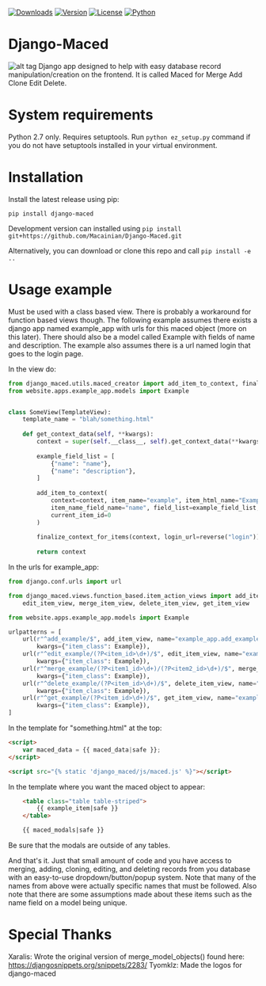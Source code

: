 [![Downloads](https://img.shields.io/pypi/dw/django-maced.svg)](https://pypi.python.org/pypi/django-maced)
[![Version](https://img.shields.io/pypi/v/django-maced.svg)](https://pypi.python.org/pypi/django-maced)
[![License](https://img.shields.io/pypi/l/django-maced.svg)](https://pypi.python.org/pypi/django-maced)
[![Python](https://img.shields.io/pypi/pyversions/django-maced.svg)](https://pypi.python.org/pypi/django-maced)

# Django-Maced
![alt tag](https://raw.github.com/Macainian/Django-Maced/blob/master/maced_green.png)
Django app designed to help with easy database record manipulation/creation on the frontend. It is called Maced for Merge Add Clone Edit Delete.

# System requirements

Python 2.7 only. Requires setuptools. 
Run `python ez_setup.py` command if you do not have setuptools installed in your virtual environment.

# Installation

Install the latest release using pip:

`pip install django-maced`

Development version can installed using `pip install git+https://github.com/Macainian/Django-Maced.git`

Alternatively, you can download or clone this repo and call `pip install -e ..`

# Usage example

Must be used with a class based view. There is probably a workaround for function based views though.
The following example assumes there exists a django app named example_app with urls for this maced object (more on this 
later). There should also be a model called Example with fields of name and description. The example also assumes there 
is a url named login that goes to the login page.

In the view do:
```python
from django_maced.utils.maced_creator import add_item_to_context, finalize_context_for_items
from website.apps.example_app.models import Example


class SomeView(TemplateView):
    template_name = "blah/something.html"
    
    def get_context_data(self, **kwargs):
        context = super(self.__class__, self).get_context_data(**kwargs)
        
        example_field_list = [
            {"name": "name"},
            {"name": "description"},
        ]
        
        add_item_to_context(
            context=context, item_name="example", item_html_name="Example", item_class=Example,
            item_name_field_name="name", field_list=example_field_list, name_of_app_with_urls="example_app"
            current_item_id=0
        )
        
        finalize_context_for_items(context, login_url=reverse("login"))
        
        return context
```

In the urls for example_app:
```python
from django.conf.urls import url

from django_maced.views.function_based.item_action_views import add_item_view, \
    edit_item_view, merge_item_view, delete_item_view, get_item_view

from website.apps.example_app.models import Example

urlpatterns = [
    url(r"^add_example/$", add_item_view, name="example_app.add_example",
        kwargs={"item_class": Example}),
    url(r"^edit_example/(?P<item_id>\d+)/$", edit_item_view, name="example_app.edit_example",
        kwargs={"item_class": Example}),
    url(r"^merge_example/(?P<item1_id>\d+)/(?P<item2_id>\d+)/$", merge_item_view, name="example_app.merge_example",
        kwargs={"item_class": Example}),
    url(r"^delete_example/(?P<item_id>\d+)/$", delete_item_view, name="example_app.delete_example",
        kwargs={"item_class": Example}),
    url(r"^get_example/(?P<item_id>\d+)/$", get_item_view, name="example_app.get_example",
        kwargs={"item_class": Example}),
]
```

In the template for "something.html" at the top:
```html
<script>
    var maced_data = {{ maced_data|safe }};
</script>

<script src="{% static 'django_maced/js/maced.js' %}"></script>
```

In the template where you want the maced object to appear:
```html
    <table class="table table-striped">
        {{ example_item|safe }}
    </table>

    {{ maced_modals|safe }}
```

Be sure that the modals are outside of any tables.

And that's it. Just that small amount of code and you have access to merging, adding, cloning, editing, and deleting 
records from you database with an easy-to-use dropdown/button/popup system. Note that many of the names from above were 
actually specific names that must be followed. Also note that there are some assumptions made about these items such as
the name field on a model being unique.

# Special Thanks
Xaralis: Wrote the original version of merge_model_objects() found here: https://djangosnippets.org/snippets/2283/
Tyomklz: Made the logos for django-maced